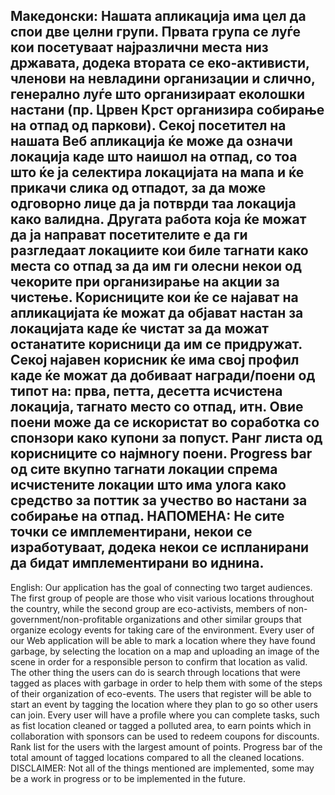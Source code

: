 Македонски:
Нашата апликација има цел да спои две целни групи.
Првата група се луѓе кои посетуваат најразлични места низ државата, додека втората се еко-активисти, членови на невладини организации и слично, генерално луѓе што организираат еколошки настани
(пр. Црвен Крст организира собирање на отпад од паркови).
Секој посетител на нашата Веб апликација ќе може да означи локација каде што наишол на отпад, со тоа што ќе ја селектира локацијата на мапа и ќе прикачи слика од отпадот,
за да може одговорно лице да ја потврди таа локација како валидна.
Другата работа која ќе можат да ја направат посетителите е да ги разгледаат локациите кои биле тагнати како места со отпад за да им ги олесни некои од чекорите при организирање
на акции за чистење.
Корисниците кои ќе се најават на апликацијата ќе можат да објават настан за локацијата каде ќе чистат за да можат останатите корисници да им се придружат.
Секој најавен корисник ќе има свој профил каде ќе можат да добиваат награди/поени од типот на: прва, петта, десетта исчистена локација, тагнато место со отпад, итн.
Овие поени може да се искористат во соработка со спонзори како купони за попуст.
Ранг листа од корисниците со најмногу поени.
Progress bar од сите вкупно тагнати локации спрема исчистените локации што има улога како средство за поттик за учество во настани за собирање на отпад.
НАПОМЕНА: Не сите точки се имплементирани, некои се изработуваат, додека некои се испланирани да бидат имплементирани во иднина.
-----------------------------------------------------------------------------------------------------------------------------------------------------------------------
English:
Our application has the goal of connecting two target audiences.
The first group of people are those who visit various locations throughout the country, while the second group are eco-activists, members of non-government/non-profitable
organizations and other similar groups that organize ecology events for taking care of the environment.
Every user of our Web application will be able to mark a location where they have found garbage, by selecting the location on a map and uploading an image of the scene
in order for a responsible person to confirm that location as valid.
The other thing the users can do is search through locations that were tagged as places with garbage in order to help them with some of the steps of their organization of 
eco-events.
The users that register will be able to start an event by tagging the location where they plan to go so other users can join.
Every user will have a profile where you can complete tasks, such as fist location cleaned or tagged a polluted area, to earn points which in collaboration with sponsors can be
used to redeem coupons for discounts.
Rank list for the users with the largest amount of points.
Progress bar of the total amount of tagged locations compared to all the cleaned locations.
DISCLAIMER: Not all of the things mentioned are implemented, some may be a work in progress or to be implemented in the future.
